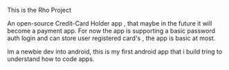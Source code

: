 This is the Rho Project

An open-source Credit-Card Holder app , that maybe in the future it will become a payment app.
For now the app is supporting a basic password auth login and can store user registered card's , the app is basic at most.


Im a newbie dev into android, this is my first android app that i build tring to understand how to code apps.

